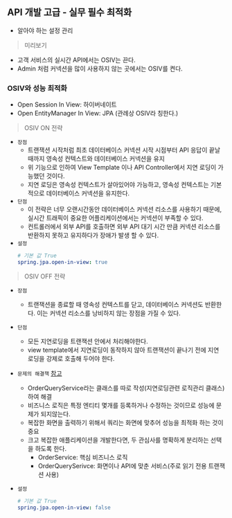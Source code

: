 ## API 개발 고급 - 실무 필수 최적화
- 알아야 하는 설정 관리

> 미리보기
- 고객 서비스의 실시간 API에서는 OSIV는 끈다.
- Admin 처럼 커넥션을 많이 사용하지 않는 곳에서는 OSIV를 켠다.

### OSIV와 성능 최적화
- Open Session In View: 하이버네이트
- Open EntityManager In View: JPA
  (관례상 OSIV라 칭한다.)

> OSIV ON 전략
- `장점`
    - 트랜잭션 시작처럼 최초 데이터베이스 커넥션 시작 시점부터 API 응답이 끝날 때까지 영속성 컨텍스트와 데이터베이스 커넥션을 유지
    - 위 기능으로 인하여 View Template 이나 API Controller에서 지연 로딩이 가능했던 것이다.
    - 지연 로딩은 영속성 컨텍스트가 살아있어야 가능하고, 영속성 컨텍스트는 기본적으로 데이터베이스 커넥션을 유지한다.
- `단점`
    - 이 전략은 너무 오랜시간동안 데이터베이스 커넥션 리소스를 사용하기 때문에, 실시간 트래픽이 중요한 어플리케이션에서는 커넥션이 부족할 수 있다.
    - 컨트롤러에서 외부 API를 호출하면 외부 API 대기 시간 만큼 커넥션 리소스를 반환하지 못하고 유지하다가 장애가 발생 할 수 있다.
- `설정`
  ```yml
  # 기본 값 True
  spring.jpa.open-in-view: true
  ```

> OSIV OFF 전략
- `장점`
    - 트랜잭션을 종료할 때 영속성 컨텍스트를 닫고, 데이터베이스 커넥션도 반환한다. 이는 커넥션 리소스를 낭비하지 않는 장점을 가질 수 있다.
- `단점`
    - 모든 지연로딩을 트랜잭션 안에서 처리해야한다.
    - view template에서 지연로딩이 동작하지 않아 트랜잭션이 끝나기 전에 지연 로딩을 강제로 호출해 두어야 한다.

- `문제의 해결책` [참고](https://en.wikipedia.org/wiki/Command–query_separation)
    - OrderQueryService라는 클래스를 따로 작성(지연로딩관련 로직관리 클래스)하여 해결
    - 비즈니스 로직은 특정 엔티티 몇개를 등록하거나 수정하는 것이므로 성능에 문제가 되지않는다.
    - 복잡한 화면을 출력하기 위해서 쿼리는 화면에 맞추어 성능을 최적화 하는 것이 중요
    - 크고 복잡한 애플리케이션을 개발한다면, 두 관심사를 명확하게 분리하는 선택을 하도록 한다.
        - OrderService: 핵심 비즈니스 로직
        - OrderQuerySerivce: 화면이나 API에 맞춘 서비스(주로 읽기 전용 트랜잭션 사용)
- `설정`
  ```yml
  # 기본 값 True
  spring.jpa.open-in-view: false
  ```
